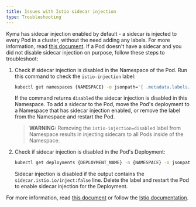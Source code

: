 ```yaml
---
title: Issues with Istio sidecar injection
type: Troubleshooting
---
```



Kyma has sidecar injection enabled by default - a sidecar is injected to every Pod in a cluster, without the need adding any labels. For more information, read [this document](#details-sidecar-proxy-injection).
If a Pod doesn't have a sidecar and you did not disable sidecar injection on purpose, follow these steps to troubleshoot:

1. Check if sidecar injection is disabled in the Namespace of the Pod. Run this command to check the `istio-injection` label:

    ```bash
    kubectl get namespaces {NAMESPACE} -o jsonpath='{ .metadata.labels.istio-injection }'
    ```

    If the command returns `disabled` the sidecar injection is disabled in this Namespace. To add a sidecar to the Pod, move the Pod's deployment to a Namespace that has sidecar injection enabled, or remove the label from the Namespace and restart the Pod.

    >**WARNING:** Removing the `istio-injection=disabled` label from Namespace results in injecting sidecars to all Pods inside of the Namespace.

2. Check if sidecar injection is disabled in the Pod's Deployment:

    ```bash
    kubectl get deployments {DEPLOYMENT_NAME} -n {NAMESPACE} -o jsonpath='{ .spec.template.metadata.annotations }'
    ```

   Sidecar injection is disabled if the output contains the `sidecar.istio.io/inject:false` line. Delete the label and restart the Pod to enable sidecar injection for the Deployment.


For more information, read [this document](#details-sidecar-proxy-injection) or follow the [Istio documentation](https://istio.io/docs/ops/common-problems/injection/).
